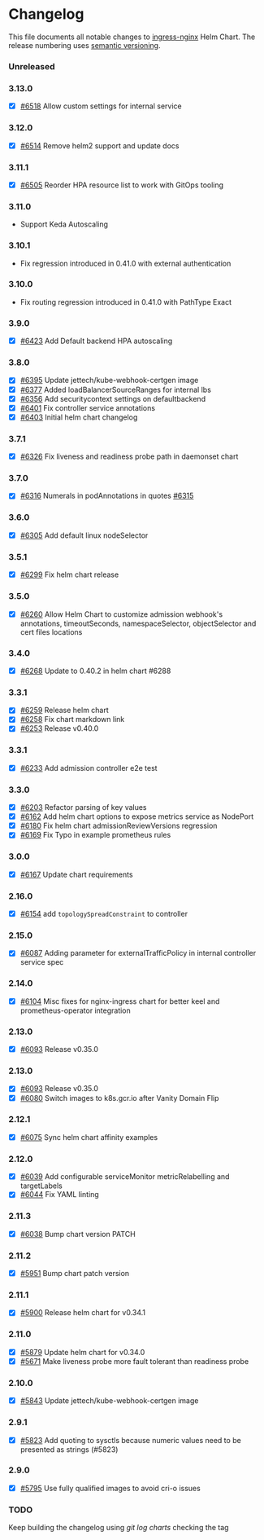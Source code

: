 # Changelog

This file documents all notable changes to [ingress-nginx](https://github.com/kubernetes/ingress-nginx) Helm Chart. The release numbering uses [semantic versioning](http://semver.org).

### Unreleased

### 3.13.0

- [X] [#6518](https://github.com/kubernetes/ingress-nginx/pull/6518) Allow custom settings for internal service

### 3.12.0

- [X] [#6514](https://github.com/kubernetes/ingress-nginx/pull/6514) Remove helm2 support and update docs

### 3.11.1

- [X] [#6505](https://github.com/kubernetes/ingress-nginx/pull/6505) Reorder HPA resource list to work with GitOps tooling

### 3.11.0

- Support Keda Autoscaling

### 3.10.1

- Fix regression introduced in 0.41.0 with external authentication

### 3.10.0

- Fix routing regression introduced in 0.41.0 with PathType Exact

### 3.9.0

- [X] [#6423](https://github.com/kubernetes/ingress-nginx/pull/6423) Add Default backend HPA autoscaling

### 3.8.0

- [X] [#6395](https://github.com/kubernetes/ingress-nginx/pull/6395) Update jettech/kube-webhook-certgen image
- [X] [#6377](https://github.com/kubernetes/ingress-nginx/pull/6377) Added loadBalancerSourceRanges for internal lbs
- [X] [#6356](https://github.com/kubernetes/ingress-nginx/pull/6356) Add securitycontext settings on defaultbackend
- [X] [#6401](https://github.com/kubernetes/ingress-nginx/pull/6401) Fix controller service annotations
- [X] [#6403](https://github.com/kubernetes/ingress-nginx/pull/6403) Initial helm chart changelog

### 3.7.1

- [X] [#6326](https://github.com/kubernetes/ingress-nginx/pull/6326) Fix liveness and readiness probe path in daemonset chart

### 3.7.0

- [X] [#6316](https://github.com/kubernetes/ingress-nginx/pull/6316) Numerals in podAnnotations in quotes [#6315](https://github.com/kubernetes/ingress-nginx/issues/6315)

### 3.6.0

- [X] [#6305](https://github.com/kubernetes/ingress-nginx/pull/6305) Add default linux nodeSelector

### 3.5.1

- [X] [#6299](https://github.com/kubernetes/ingress-nginx/pull/6299) Fix helm chart release

### 3.5.0

- [X] [#6260](https://github.com/kubernetes/ingress-nginx/pull/6260) Allow Helm Chart to customize admission webhook's annotations, timeoutSeconds, namespaceSelector, objectSelector and cert files locations

### 3.4.0

- [X] [#6268](https://github.com/kubernetes/ingress-nginx/pull/6268) Update to 0.40.2 in helm chart #6288

### 3.3.1

- [X] [#6259](https://github.com/kubernetes/ingress-nginx/pull/6259) Release helm chart
- [X] [#6258](https://github.com/kubernetes/ingress-nginx/pull/6258) Fix chart markdown link
- [X] [#6253](https://github.com/kubernetes/ingress-nginx/pull/6253) Release v0.40.0

### 3.3.1

- [X] [#6233](https://github.com/kubernetes/ingress-nginx/pull/6233) Add admission controller e2e test

### 3.3.0

- [X] [#6203](https://github.com/kubernetes/ingress-nginx/pull/6203) Refactor parsing of key values
- [X] [#6162](https://github.com/kubernetes/ingress-nginx/pull/6162) Add helm chart options to expose metrics service as NodePort
- [X] [#6180](https://github.com/kubernetes/ingress-nginx/pull/6180) Fix helm chart admissionReviewVersions regression
- [X] [#6169](https://github.com/kubernetes/ingress-nginx/pull/6169) Fix Typo in example prometheus rules

### 3.0.0

- [X] [#6167](https://github.com/kubernetes/ingress-nginx/pull/6167) Update chart requirements

### 2.16.0

- [X] [#6154](https://github.com/kubernetes/ingress-nginx/pull/6154) add `topologySpreadConstraint` to controller

### 2.15.0

- [X] [#6087](https://github.com/kubernetes/ingress-nginx/pull/6087) Adding parameter for externalTrafficPolicy in internal controller service spec

### 2.14.0

- [X] [#6104](https://github.com/kubernetes/ingress-nginx/pull/6104) Misc fixes for nginx-ingress chart for better keel and prometheus-operator integration

### 2.13.0

- [X] [#6093](https://github.com/kubernetes/ingress-nginx/pull/6093) Release v0.35.0

### 2.13.0

- [X] [#6093](https://github.com/kubernetes/ingress-nginx/pull/6093) Release v0.35.0
- [X] [#6080](https://github.com/kubernetes/ingress-nginx/pull/6080) Switch images to k8s.gcr.io after Vanity Domain Flip

### 2.12.1

- [X] [#6075](https://github.com/kubernetes/ingress-nginx/pull/6075) Sync helm chart affinity examples

### 2.12.0

- [X] [#6039](https://github.com/kubernetes/ingress-nginx/pull/6039) Add configurable serviceMonitor metricRelabelling and targetLabels
- [X] [#6044](https://github.com/kubernetes/ingress-nginx/pull/6044) Fix YAML linting

### 2.11.3

- [X] [#6038](https://github.com/kubernetes/ingress-nginx/pull/6038) Bump chart version PATCH

### 2.11.2

- [X] [#5951](https://github.com/kubernetes/ingress-nginx/pull/5951) Bump chart patch version

### 2.11.1

- [X] [#5900](https://github.com/kubernetes/ingress-nginx/pull/5900) Release helm chart for v0.34.1

### 2.11.0

- [X] [#5879](https://github.com/kubernetes/ingress-nginx/pull/5879) Update helm chart for v0.34.0
- [X] [#5671](https://github.com/kubernetes/ingress-nginx/pull/5671) Make liveness probe more fault tolerant than readiness probe

### 2.10.0

- [X] [#5843](https://github.com/kubernetes/ingress-nginx/pull/5843) Update jettech/kube-webhook-certgen image

### 2.9.1

- [X] [#5823](https://github.com/kubernetes/ingress-nginx/pull/5823) Add quoting to sysctls because numeric values need to be presented as strings (#5823)

### 2.9.0

- [X] [#5795](https://github.com/kubernetes/ingress-nginx/pull/5795) Use fully qualified images to avoid cri-o issues


### TODO

Keep building the changelog using *git log charts* checking the tag
